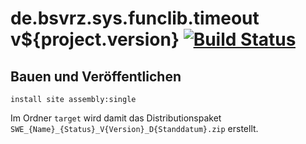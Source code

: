 de.bsvrz.sys.funclib.timeout v${project.version} [![Build Status](https://travis-ci.org/datenverteiler/de.bsvrz.sys.funclib.timeout.svg?branch=develop)](https://travis-ci.org/datenverteiler/de.bsvrz.sys.funclib.timeout)
===================================


Bauen und Veröffentlichen
-------------------------

    install site assembly:single

Im Ordner `target` wird damit das Distributionspaket
`SWE_{Name}_{Status}_V{Version}_D{Standdatum}.zip` erstellt.
